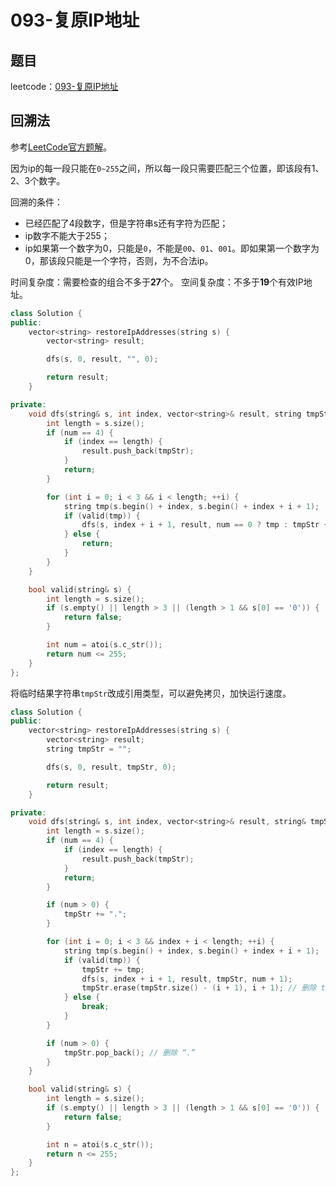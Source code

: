 # 093-复原IP地址

## 题目

leetcode：[093-复原IP地址](https://leetcode-cn.com/problems/restore-ip-addresses/)

## 回溯法

参考[LeetCode官方题解](https://leetcode-cn.com/problems/restore-ip-addresses/solution/fu-yuan-ipdi-zhi-by-leetcode)。

因为ip的每一段只能在`0~255`之间，所以每一段只需要匹配三个位置，即该段有1、2、3个数字。

回溯的条件：

- 已经匹配了4段数字，但是字符串s还有字符为匹配；
- ip数字不能大于255；
- ip如果第一个数字为0，只能是`0`，不能是`00`、`01`、`001`。即如果第一个数字为0，那该段只能是一个字符，否则，为不合法ip。

时间复杂度：需要检查的组合不多于**27**个。
空间复杂度：不多于**19**个有效IP地址。

```c++
class Solution {
public:
    vector<string> restoreIpAddresses(string s) {
        vector<string> result;

        dfs(s, 0, result, "", 0);

        return result;
    }

private:
    void dfs(string& s, int index, vector<string>& result, string tmpStr, int num) {
        int length = s.size();
        if (num == 4) {
            if (index == length) {
                result.push_back(tmpStr);
            }
            return;
        }

        for (int i = 0; i < 3 && i < length; ++i) {
            string tmp(s.begin() + index, s.begin() + index + i + 1);
            if (valid(tmp)) {
                dfs(s, index + i + 1, result, num == 0 ? tmp : tmpStr + "." + tmp, num + 1);
            } else {
                return;
            }
        }
    }

    bool valid(string& s) {
        int length = s.size();
        if (s.empty() || length > 3 || (length > 1 && s[0] == '0')) {
            return false;
        }

        int num = atoi(s.c_str());
        return num <= 255;
    }
};
```

将临时结果字符串`tmpStr`改成引用类型，可以避免拷贝，加快运行速度。

```c++
class Solution {
public:
    vector<string> restoreIpAddresses(string s) {
        vector<string> result;
        string tmpStr = "";

        dfs(s, 0, result, tmpStr, 0);

        return result;
    }

private:
    void dfs(string& s, int index, vector<string>& result, string& tmpStr, int num) {
        int length = s.size();
        if (num == 4) {
            if (index == length) {
                result.push_back(tmpStr);
            }
            return;
        }

        if (num > 0) {
            tmpStr += ".";
        }

        for (int i = 0; i < 3 && index + i < length; ++i) {
            string tmp(s.begin() + index, s.begin() + index + i + 1);
            if (valid(tmp)) {
                tmpStr += tmp;
                dfs(s, index + i + 1, result, tmpStr, num + 1);
                tmpStr.erase(tmpStr.size() - (i + 1), i + 1); // 删除 tmp
            } else {
                break;
            }
        }

        if (num > 0) {
            tmpStr.pop_back(); // 删除 “.”
        }
    }

    bool valid(string& s) {
        int length = s.size();
        if (s.empty() || length > 3 || (length > 1 && s[0] == '0')) {
            return false;
        }

        int n = atoi(s.c_str());
        return n <= 255;
    }
};
```

